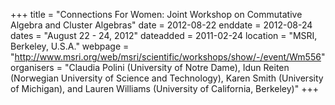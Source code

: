 +++
title = "Connections For Women: Joint Workshop on Commutative Algebra and Cluster Algebras"
date = 2012-08-22
enddate = 2012-08-24
dates = "August 22 - 24, 2012"
dateadded = 2011-02-24
location = "MSRI, Berkeley, U.S.A."
webpage = "http://www.msri.org/web/msri/scientific/workshops/show/-/event/Wm556"
organisers = "Claudia Polini (University of Notre Dame), Idun Reiten (Norwegian University of Science and Technology), Karen Smith (University of Michigan), and Lauren Williams (University of California, Berkeley)"
+++
